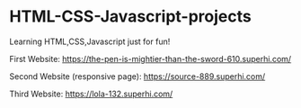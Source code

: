 # HTML-CSS-Javascript-projects
Learning HTML,CSS,Javascript just for fun!

First Website: https://the-pen-is-mightier-than-the-sword-610.superhi.com/

Second Website (responsive page): https://source-889.superhi.com/ 

Third Website: https://lola-132.superhi.com/
